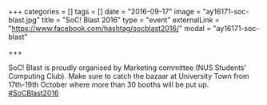 +++
categories = []
tags = []
date = "2016-09-17"
image = "ay16171-soc-blast.jpg"
title = "SoC! Blast 2016"
type = "event"
externalLink = "https://www.facebook.com/hashtag/socblast2016/"
modal = "ay16171-soc-blast"

+++

SoC! Blast is proudly organised by Marketing committee (NUS Students' Computing Club). Make sure to catch the bazaar at University Town from 17th-19th October where more than 30 booths will be put up. [#SoCBlast2016](https://www.facebook.com/hashtag/socblast2016/)
